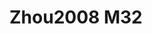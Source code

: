 <a name="material" />

# Zhou2008 M32
<script type="application/ld+json">
  {
    "@context": "https://schema.org/",
    "@type": "ChemicalSubstance",
    "http://purl.org/dc/terms/conformsTo":
      {
        "@type": "CreativeWork",
        "@id": "https://bioschemas.org/profiles/ChemicalSubstance/0.4-RELEASE/"
      },
    "@id": "https://egonw.github.io/nanowiki/nanowiki244.html#material",
    "name": "Zhou2008 M32",
    "sameAs": "http://127.0.0.1/mediawiki/index.php/Special:URIResolver/Zhou2008_M32"
  }
</script>

